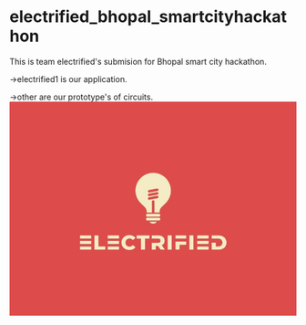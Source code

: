 # electrified_bhopal_smartcityhackathon
This is team electrified's submision for Bhopal smart city hackathon.

->electrified1 is our application.

->other are our prototype's of circuits.
![alt text](https://github.com/duengeonmasterr/electrified_bhopal_smartcityhackathon/blob/master/1.jpg)
